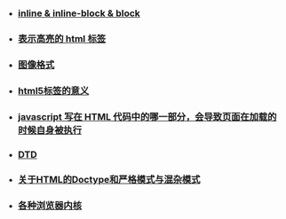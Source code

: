 - ### [inline & inline-block & block](NOTE.md#inline--&--inline-block--&--block) 
- ### [ 表示高亮的 html 标签 ](NOTE.md#表示高亮的--html--标签) 
- ### [ 图像格式 ](NOTE.md#图像格式) 
- ### [ html5标签的意义 ](NOTE.md#html5标签的意义) 
- ### [javascript 写在 HTML 代码中的哪一部分，会导致页面在加载的时候自身被执行](NOTE.md#javascript-写在-html-代码中的哪一部分会导致页面在加载的时候自身被执行)
- ### [DTD](DTD) 
- ### [关于HTML的Doctype和严格模式与混杂模式](NOTE.md#Doctype)
- ### [各种浏览器内核](NOTE.md#各种浏览器内核)